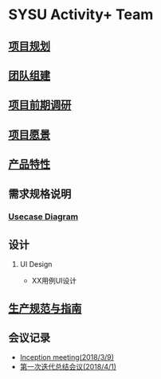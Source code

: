 # SYSU Activity+ Team

## [项目规划](01_About.md)

## [团队组建](02_Team_Profile.md)

## [项目前期调研](03_Investigation.md)

## [项目愿景](04_Vision.md)

## [产品特性](05_Product_Backlog.md)

## 需求规格说明

### [Usecase Diagram](0Usecase_Diagram.md)

## 设计

1. UI Design

    - XX用例UI设计

## [生产规范与指南](08_规范.md)

## 会议记录

- [Inception meeting(2018/3/9)](06_Inception_meeting-20180309-md)
- [第一次迭代总结会议(2018/4/1)](07_Iter-1_Meeting-20180401.md)
